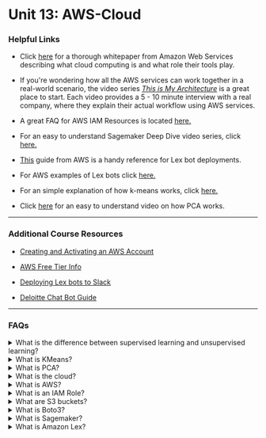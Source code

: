 # Unit 13: AWS-Cloud

### Helpful Links

* Click [here](https://d1.awsstatic.com/whitepapers/aws-overview.pdf) for a thorough whitepaper from Amazon Web Services describing what cloud computing is and what role their tools play.

* If you're wondering how all the AWS services can work together in a real-world scenario, the video series [*This is My Architecture*](https://aws.amazon.com/this-is-my-architecture/?tma.sort-by=item.additionalFields.airDate&tma.sort-order=desc) is a great place to start.  Each video provides a 5 - 10 minute interview with a real company, where they explain their actual workflow using AWS services.

* A great FAQ for AWS IAM Resources is located [here.](https://aws.amazon.com/iam/faqs/)

* For an easy to understand Sagemaker Deep Dive video series, click [here.](https://www.youtube.com/playlist?list=PLhr1KZpdzukcOr_6j_zmSrvYnLUtgqsZz)

* [This](https://docs.aws.amazon.com/lex/latest/dg/examples.html) guide from AWS is a handy reference for Lex bot deployments.

* For AWS examples of Lex bots click [here.](https://docs.aws.amazon.com/lex/latest/dg/examples.html)

* For an simple explanation of how k-means works, click [here.](https://www.youtube.com/watch?v=4b5d3muPQmA)

* Click [here](https://www.youtube.com/watch?v=FgakZw6K1QQ) for an easy to understand video on how PCA works.
---

### Additional Course Resources

* [Creating and Activating an AWS Account](1-Create-and-Activate-an-AWS-Account.md)

* [AWS Free Tier Info](AWS-Free-Tier.md)

* [Deploying Lex bots to Slack](Deploying-Lex-Bot-to-Slack.md)

* [Deloitte Chat Bot Guide](deloitte-nl-fsi-chatbots-adopting-the-power-of-conversational-ux.pdf)

---

### FAQs

<details>
<summary>What is the difference between supervised learning and unsupervised learning?</summary><br>
<blockquote>
<details>
<summary>Supervised Learning</summary>

Supervised machine learning uses labeled data with input variables (feature data) and output variables (target data) and uses the feature data to predict the target data.  The data is divided into training and testing sets.  The training set is used to teach (supervise!) the model so it learns how the input data is connected to the output data and can make predictions.  The testing data set is used to validate how well the model performs on data it has not seen before, by running the model on the testing feature data, and comparing it's predictions to the testing target data.<br>
<br>
An example of supervised learning would be to predict this year's final grades in a class based on last year's student study habit data as feature data, with their corresponding final grades as target data.  The model could be trained with the previous year's data, and then used to make predictions on this year's final grades using the study habit data from the new class.

</details>
<details>
<summary>Unsupervised Learning</summary>

Unsupervised learning models are given only input variables and must work to make connections to the data without predicting a labeled target.  These types of models are often clustering models that uncover connections in the data and group all the features into classes accordingly.<br>
<br>
An example of unsupervised learning would be to use website purchase data to group customers into two classes based on their spending habits.  This clustering might reveal that class 1 more spends more with a coupon incentive, while class 2 spends more on targeted advertising on social media.

</details>
</blockquote>
</details>


<details>
<summary>What is KMeans?</summary>

<blockquote>
<details>
<summary>What it is:</summary>

Kmeans is one of the most popular unsupervised machine learning models.  This clustering algorithm uses a number (referred to as `k`) of clusters and then plots those initial clusters in random locations. The distance between each cluster and each data point is then taken, and each data point is assigned to the nearest cluster, after which the mean of each cluster is calculated to create centroids.  A centroid is simply the word for the mean of the cluster (the center!).  The data is reclustered based on the new centroid location rather than the initial random location. This is where the *means* in *k-means* comes from! The variance of the clusters is then calculated, and the process starts again with new randomly generated clusters.  The process is repeated for the number of times you specify, after which the scenario with the lease variance is chosen to represent the final clusters.

![k-means](Images/k-means.gif)


The following video from StatQuest on YouTube provides an excellent, easy to understand explanation of the process: [K-means Clustering.](https://www.youtube.com/watch?v=4b5d3muPQmA)
</details>

<details>
<summary>How do you determine the `k` number of clusters?</summary>

There are several ways to deterimine the best number of clusters for your model. For our class, we use the elbow method.  The elbow method takes into account a range of values for `k` and plots their inertia, inertia being how far the clusters expand from the centroid.  This number should be as low as possible, while still encompassing an adequate nubmer of clusters.  The lower number indicates tightly packed clusters.  When these values are plotted on a line chart, a bend should form where the optimal value of `k` is located.  This bend incates the point at which adding clusters does not greatly improve the inertia, thus the smallest amount of clusters with the best inertia.

In the below elbow chart, the bend occurs at 6, meaning this is the optimal value for `k` for this example:

![elbow chart](Images/elbow_chart.png)
</details>
</blockquote>
</details>

<details>
<summary>What is PCA?</summary>
Placeholder
https://www.youtube.com/watch?v=FgakZw6K1QQ
</details>
<details>
<summary>What is the cloud?</summary>

The cloud is an abstract term for accessing computing power online from a machine other than your own.  When you save files to the cloud, it really just means you're saving your files on a machine (server) located somewhere else, but that can be accessed anywhere via the internet.  These servers are located on server farms where thousands of computers are operating simultaneously to provide computing services via *"the cloud"*.

Storage such as Google Drive is a popular cloud computing product, but there are many others.  Amazon Web Services (AWS) currently provides over 175 services on the cloud.  Examples include; Sagemaker - which allows you to run juypter notebooks on the cloud, Lex - which allows you build conversational interfaces (chatbots) and run them in the cloud, and Relational Database Service (RDS), which allows you to connect to a database via the cloud.

For a full list of AWS services click [here.](https://aws.amazon.com/products/)

<blockquote>
<details>
<summary>Types of cloud services:</summary>

Cloud services can be divided into 4 general categories:

**Infrastructure as a service (IaaS):** Online services that provide APIs to access different infrastructures such as servers, virtual machines, storage, load balancers, or network interfaces (e.g., [Azure Virtual Machines](https://azure.microsoft.com/en-us/services/virtual-machines/)).

**Platform as a service (PaaS):** Provides a platform that allow customers to develop, run, and manage applications without the complexity of building and maintaining their own physical infrastructure (e.g., [Amazon Web Services](https://aws.amazon.com/)).

**Software as a service (SaaS):** Refers to a software licensing and delivery model where software is licensed on a subscription basis and is centrally hosted (e.g., [Microsoft Office 365](https://www.office.com/)).

**Function/code as a service (FaaS):** Also known as serverless computing, it offers a remote procedure call that enables the deployment of individual functions in the cloud that run in response to events (e.g., [AWS Lambda](https://aws.amazon.com/lambda/)).

</details>
</blockquote>
</details>


<details>
<summary>What is AWS?</summary>

AWS is a cloud computing platform provided by Amazon, offering over 175 different services via the cloud.  AWS is trusted by large companies and individual users alike to provide scalable, flexible computing power that is both cost effective and secure.  You might be surprised to know that many companies, including Netflix, use AWS for all their tech needs, including database and storage.

Because the infrastructure is already in place, companies can easily scale up as needed without a huge up-front investment, and because they offer flexible usage options there is a cost appropriate option for everyone.

</details>

<details>
<summary>What is an IAM Role?</summary>

AWS Identity and Access Management (IAM) allows you to securely control the acces of others to your AWS resources.   By creating an IAM User you are granting others secure access to your account without actually giving them your password.  After creating the user, a role can be assigned to the user that defines and resticts that access as you wish.  An IAM role defines *who* can do *what* to your AWS resources, and *when* they can do it. [This](https://aws.amazon.com/iam/faqs/) document from AWS contains some great frequently asked questions about the IAM service.

</details>

<details>
<summary>What are S3 buckets?</summary>

Simple Storage Service, or S3 as its commonly known, is one of the most popular AWS services and was also one of first to be introduced, launching back in 2006.  S3 offers secure object storage in the cloud for anything from csv files to images and can be scaled as needed.  S3 can be used for anything from simple image hosting for your website, to connecting to data directly for database applications or analytics.

Much like using virtual file folders on your own machine to store and organize your files, an S3 bucket is simply where your objects are stored on S3.

</details>
<details>
<summary>What is Boto3?</summary>

Boto3 is considered a Software Development Kit (SDK) for AWS.  SDKs are similar to Application Programming Interfaces (APIs) in that they both allow the user to interact with a platform, however SDKs are built to interact with a specific platform, where APIs are typically used to allow platforms to interact with each other.  Boto3 allows Python developers to work with various AWS resources outside of the AWS console, by programming those resources with code.

A popular application of Boto3 is working with the contents of S3 buckets.  Boto3 is used to access those contents via Python code, and then you can manipulate the contents as you normally would - for example you might use Boto3 inside a Jupyter Notebook to load CSVs from an S3 bucket and then proceed to work with those CSVs with Pandas.

The [Boto3 documentation](https://boto3.amazonaws.com/v1/documentation/api/latest/index.html) is a great starting point for working with this SDK.  It describes the usage of the SDK and provides tutorials for implementing it with various AWS resources.

</details>
<details>
<summary>What is Sagemaker?</summary><br>

When it comes to Amazon Sagemaker - think Jupyter Notebook for Machine Learning!  Amazon Sagemaker is a fully managed machine learning IDE, which is essentially a cloud instance of Jupyter Notebook, optimized for machine learning purposes.  Each Sagemaker instance can connect to your data in the cloud via S3 buckets or your preferred storage.  The instance is pre-loaded with commonly used machine learning algorithms such as XGBoost and K-means, and can automatically hypertune them, making it easy to train and test your data, as well as get powerful predictions.

The ability to deploy machine learning models in the cloud is very important for many models, for example recommendation models that are gathering your viewing data on Amazon while you shop and then making recommendations to you.  Models like that need to be deployed and active constantly to be effective.  Sagemaker has built-in components that allow for easy could deployment of your model via endpoints, which allow for real time use based on real time user input and data.

AWS has several great resources to learn more about Sagemaker.

For a real world application nusing AWS workflows check out [this](https://www.youtube.com/watch?v=gYXqv1UxW3Y) video.  They also have an informative Sagemaker blog [here](https://aws.amazon.com/blogs/machine-learning/category/artificial-intelligence/sagemaker/) and an easy to understand Sagemaker Deep Dive video series [here](https://www.youtube.com/playlist?list=PLhr1KZpdzukcOr_6j_zmSrvYnLUtgqsZz).

Additionally the AWS Sagemaker SDK docs are a great place to take your own deep dive: [Sagemaker SDK Docs.](https://sagemaker.readthedocs.io/en/stable/)

</details>


<details>
<summary>What is Amazon Lex?</summary>

To understand Amazon Lex, its important to first understand what a conversational user interface is.  Have you ever wondered why ou can't just *tell* your computer what to *do*?  A conversational user interface - commonly known as a chatbot - is an application that allows just that.  With chatbots, users can interact with machines using normal human language.  Though the idea of conversational user interfaces has been around for a very long time - think Space Odyssey:2001 and HAL - its only been in the recent past that NLP technology has become advanced enough to make practical applications of the tech a reality.

Amazon Lex allows you develop your own chatbots, harnessing the same tech that Amazon's Alexa uses, resulting in a powerfully accurate, state-of-the-art conversation interface that can be deployed to almost any platform, including Facebook Messenger and Slack.  And, like most AWS services, its fully managed, so it scales on its own.  So as users increase, there is no need to scale up - the infrastructure is already in place.  You just pay for what you use.  To learn more about Amazon Lex, check out their informative [FAQ](https://aws.amazon.com/lex/faqs/?nc=sn&loc=6).  To get more information on deploying your own converational user interface using Lex, check out our [deployment guide](Deploying-Lex-Bot-to-Slack.md) and the AWS Lex examples provided [here.]((https://docs.aws.amazon.com/lex/latest/dg/examples.html)

</details>
